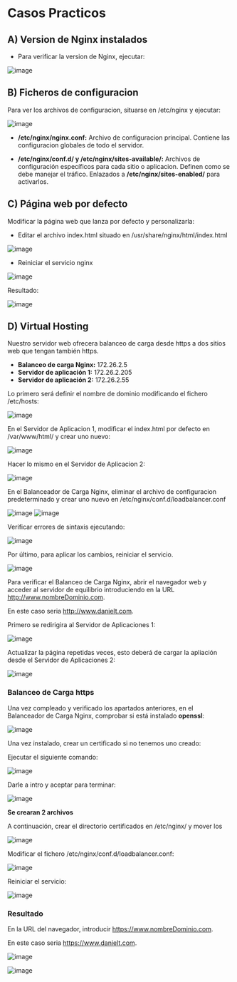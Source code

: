# Casos Practicos

## A) Version de Nginx instalados

- Para verificar la version de Nginx, ejecutar:

![image](/img/practica1.png)


## B) Ficheros de configuracion

Para ver los archivos de configuracion, situarse en /etc/nginx y ejecutar:

![image](/img/practica2.png)

- **/etc/nginx/nginx.conf:** Archivo de configuracion principal. Contiene las configuracion globales de todo el servidor.

- **/etc/nginx/conf.d/ y /etc/nginx/sites-available/:** Archivos de configuración específicos para cada sitio o aplicacion. Definen como se debe manejar el tráfico. Enlazados a **/etc/nginx/sites-enabled/** para activarlos.


## C) Página web por defecto

Modificar la página web que lanza por defecto y personalizarla:

- Editar el archivo index.html situado en /usr/share/nginx/html/index.html

![image](/img/practica3.png)

- Reiniciar el servicio nginx

![image](/img/practica4.png)

Resultado:

![image](/img/practica5.png)

## D) Virtual Hosting

Nuestro servidor web ofrecera balanceo de carga desde https a dos sitios web que tengan también https.

- **Balanceo de carga Nginx:** 172.26.2.5
- **Servidor de aplicación 1:** 172.26.2.205
- **Servidor de aplicación 2:** 172.26.2.55

Lo primero será definir el nombre de dominio modificando el fichero /etc/hosts:

![image](/img/practica14.png)

En el Servidor de Aplicacion 1, modificar el index.html por defecto en /var/www/html/ y crear uno nuevo:

![image](/img/practica6.png)

Hacer lo mismo en el Servidor de Aplicacion 2:

![image](/img/practica7.png)

En el Balanceador de Carga Nginx, eliminar el archivo de configuracion predeterminado y crear uno nuevo en /etc/nginx/conf.d/loadbalancer.conf

![image](/img/practica8.png)
![image](/img/practica9.png)

Verificar errores de sintaxis ejecutando:

![image](/img/practica10.png)

Por último, para aplicar los cambios, reiniciar el servicio.

![image](/img/practica11.png)

Para verificar el Balanceo de Carga Nginx, abrir el navegador web y acceder al servidor de equilibrio introduciendo en la URL http://www.nombreDominio.com.

En este caso seria http://www.danielt.com.

Primero se redirigira al Servidor de Aplicaciones 1:

![image](/img/practica12.png)

Actualizar la página repetidas veces, esto deberá de cargar la apliación desde el Servidor de Aplicaciones 2:

![image](/img/practica13.png)

### Balanceo de Carga https

Una vez compleado y verificado los apartados anteriores, en el Balanceador de Carga Nginx, comprobar si está instalado **openssl**:

![image](/img/practica15.png)

Una vez instalado, crear un certificado si no tenemos uno creado:

Ejecutar el siguiente comando:

![image](/img/practica16.png)

Darle a intro y aceptar para terminar:

![image](/img/practica17.png)

**Se crearan 2 archivos**

A continuación, crear el directorio certificados en /etc/nginx/ y mover los  

![image](/img/practica18.png)

Modificar el fichero /etc/nginx/conf.d/loadbalancer.conf:

![image](/img/practica19.png)

Reiniciar el servicio:

![image](/img/practica20.png)

### Resultado

En la URL del navegador, introducir https://www.nombreDominio.com.

En este caso seria https://www.danielt.com.

![image](/img/practica21.png)

![image](/img/practica22.png)
